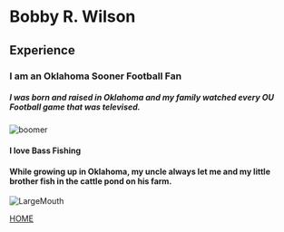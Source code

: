 # Bobby R. Wilson
## Experience
### I am an Oklahoma Sooner Football Fan 
##### I was born and raised in Oklahoma and my family watched every OU Football game that was televised.

![boomer](http://image.cdnllnwnl.xosnetwork.com/fls/31000/old_site/images/20120319_schooner.jpg)

#### I love Bass Fishing
#### While growing up in Oklahoma, my uncle always let me and my little brother fish in the cattle pond on his farm.

![LargeMouth](https://encrypted-tbn0.gstatic.com/images?q=tbn:ANd9GcQXztE-W68Kf7hWUzQp8piRK2BcDZ0hA2eV9AjuWJLV4GzoCbO8)

[HOME](https://boomersoonernumberone.github.io/)
